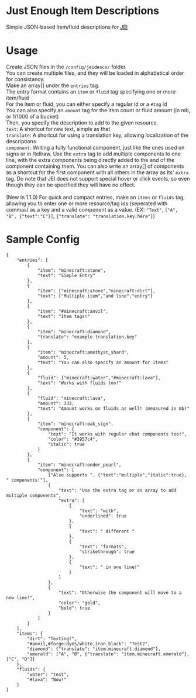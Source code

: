 # Just Enough Item Descriptions
Simple JSON-based item/fluid descriptions for [JEI](https://curseforge.com/minecraft/mc-mods/jei)

# Usage

Create JSON files in the `/config/jeidescs/` folder.<br>
You can create multiple files, and they will be loaded in alphabetical order for consistancy.<br>
Make an array[] under the `entries` tag.<br>
The entry format contains an `item` or `fluid` tag specifying one or more item/fluid<br>
For the item or fluid, you can either specify a regular id or a `#tag` id<br>
You can also specify an `amount` tag for the item count or fluid amount (in mb, or 1/1000 of a bucket)<br>
Then, you specify the description to add to the given resource.<br>
`text`: A shortcut for raw text, simple as that<br>
`translate`: A shortcut for using a translation key, allowing localization of the descriptions<br>
`component`: Writing a fully functional component, just like the ones used on signs or in /tellraw. Use the `extra` tag to add multiple components to one line, with the extra components being directly added to the end of the component containing them. You can also write an array[] of components as a shortcut for the first component with all others in the array as its' `extra` tag. Do note that JEI does not support special hover or click events, so even though they can be specified they will have no effect.<br>
<br>
(New in 1.1.0) For quick and compact entries, make an `items` or `fluids` tag, allowing you to enter one or more resource/tag ids (seperated with commas) as a key and a valid component as a value. (EX: `"Text"`, `["A", "B", {"text":"C"}]`, `{"translate": "translation.key.here"}`)

# Sample Config
	{
		"entries": [
			{
				"item": "minecraft:stone",
				"text": "Simple Entry"
			},
			{
				"item": ["minecraft:stone","minecraft:dirt"],
				"text": ["Multiple item","and line","entry"]
			},
			{
				"item": "#minecraft:anvil",
				"text": "Item tags!"
			},
			{
				"item": "minecraft:diamond",
				"translate": "example.translation.key"
			},
			{
				"item": "minecraft:amethyst_shard",
				"amount": 5,
				"text": "You can also specify an amount for items"
			},
			{
				"fluid": ["minecraft:water","#minecraft:lava"],
				"text": "Works with fluids too!"
			},
			{
				"fluid": "minecraft:lava",
				"amount": 333,
				"text": "Amount works on fluids as well! (measured in mb)"
			},
			{
				"item": "minecraft:oak_sign",
				"component": {
					"text": "It works with regular chat components too!",
					"color": "#3957c4",
					"italic": true
				}
			},
			{
				"item": "minecraft:ender_pearl",
				"component": [
					["Also supports ", {"text":"multiple","italic":true}, " components!"],
					{
						"text": "Use the extra tag or an array to add multiple components",
						"extra": [
							{
								"text": "with",
								"underlined": true
							},
							{
								"text": " different "
							},
							{
								"text": "formats",
								"strikethrough": true
							},
							{
								"text": " in one line!"
							}
						]
					},
					{
						"text": "Otherwise the component will move to a new line!",
						"color": "gold",
						"bold": true
					}
				]
			}
		],
		"items": {
			"dirt": "Testing!",
			"#anvil,#forge:dyes/white,iron_block": "Test2",
			"diamond": {"translate": "item.minecraft.diamond"},
			"emerald": ["A", "B", {"translate": "item.minecraft.emerald"}, ["C", "D"]]
		},
		"fluids": {
			"water": "test",
			"#lava": "Wow!"
		}
	}